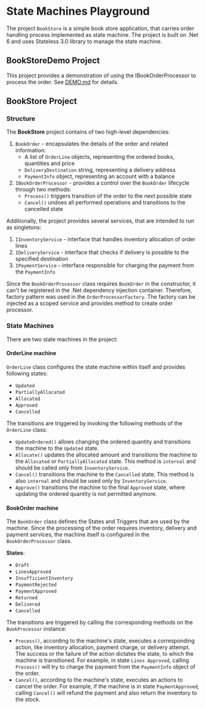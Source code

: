 # State Machines Playground
The project `BookStore` is a simple book store application, that carries order handling process implemented as state machine.
The project is built on .Net 6 and uses Stateless 3.0 library to manage the state machine.

## BookStoreDemo Project
This project provides a demonstration of using the IBookOrderProcessor to process the order.
See [DEMO.md](DEMO.md) for details.


## BookStore Project

### Structure
The **BookStore** project contains of two high-level dependencies:
1. `BookOrder` - encapsulates the details of the order and related information:
    - A list of `OrderLine` objects, representing the ordered books, quantities and price
    - `DeliveryDestination` string, representing a delivery address
    - `PaymentInfo` object, representing an account with a balance
2. `IBookOrderProcessor` - provides a control over the `BookOrder` lifecycle through two methods:
   - `Process()` triggers transition of the order to the next possible state
   - `Cancel()` undoes all performed operations and transitions to the cancelled state

Additionally, the project provides several services, that are intended to run as singletons:
1. `IInventoryService` - interface that handles inventory allocation of order lines
2. `IDeliveryService` - interface that checks if delivery is possible to the specified destination
3. `IPaymentService` - interface responsible for charging the payment from the `PaymentInfo`

Since the `BookOrderProcessor` class requires `BookOrder` in the constructor, it can't be registered in the .Net dependency injection container.
Therefore, factory pattern was used in the `OrderProcessorFactory`.
The factory can be injected as a scoped service and provides method to create order processor. 

### State Machines
There are two state machines in the project:
#### OrderLine machine
`OrderLine` class configures the state machine within itself and provides following states:
- `Updated`
- `PartiallyAllocated`
- `Allocated`
- `Approved`
- `Cancelled`

The transitions are triggered by invoking the following methods of the `OrderLine` class:
- `UpdateOrdered()` allows changing the ordered quantity and transitions the machine to the `Updated` state.
- `Allocate()` updates the allocated amount and transitions the machine to the `Allocated` or `PartiallyAllocated` state.
This method is `internal` and should be called only from `InventoryService`.
- `Cancel()` transitions the machine to the `Cancelled` state. This method is also `internal` and should be used only by `InventoryService`.
- `Approve()` transitions the machine to the final `Approved` state, where updating the ordered quantity is not permitted anymore.

#### BookOrder machine
The `BookOrder` class defines the States and Triggers that are used by the machine.
Since the processing of the order requires inventory, delivery and payment services,
the machine itself is configured in the `BookOrderProcessor` class.

**States**:
- `Draft`
- `LinesApproved`
- `InsufficientInventory`
- `PaymentRejected`
- `PaymentApproved`
- `Returned`
- `Delivered`
- `Cancelled`

The transitions are triggered by calling the corresponding methods on the `BookProcessor` instance:
- `Process()`, according to the machine's state, executes a corresponding action, like inventory allocation, payment charge,
or delivery attempt. The success or the failure of the action dictates the state, to which the machine is transitioned.
For example, in state `Lines Approved`, calling `Process()` will try to charge the payment from the `PaymentInfo` object of the order.
- `Cancel()`, according to the machine's state, executes an actions to cancel the order. For example, if the machine is in state
`PaymentApproved`, calling `Cancel()` will refund the payment and also return the inventory to the stock.